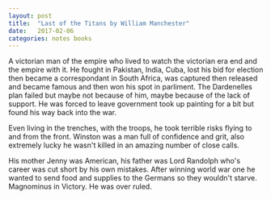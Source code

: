 ```yaml
---
layout: post
title:  "Last of the Titans by William Manchester"
date:   2017-02-06
categories: notes books
---
```

A victorian man of the empire who lived to watch the victorian era end and the empire with it. He fought in Pakistan, India, Cuba, lost his bid for election then became a correspondant in South Africa, was captured then released and became famous and then won his spot in parliment.  The Dardenelles plan failed but maybe not because of him, maybe because of the lack of support. He was forced to leave government took up painting for a bit but found his way back into the war. 

Even living in the trenches, with the troops, he took terrible risks flying to and from the front. Winston was a man full of confidence and grit, also extremely lucky he wasn't killed in an amazing number of close calls. 

His mother Jenny was American, his father was Lord Randolph who's career was cut short by his own mistakes. After winning world war one he wanted to send food and supplies to the Germans so they wouldn't starve. Magnominus in Victory. He was over ruled.

